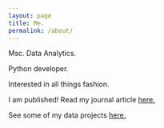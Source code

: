 ```yaml
---
layout: page
title: Me.
permalink: /about/
---
```


Msc. Data Analytics. 

Python developer. 

Interested in all things fashion. 


I am published! Read my journal article 
[here.](https://www.sciencedirect.com/science/article/pii/S1574013717302861)

See some of my data projects 
[here.](https://www.kaggle.com/ucandotherobot/kernels) 
